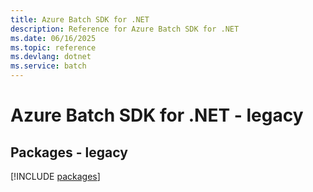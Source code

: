 ```yaml
---
title: Azure Batch SDK for .NET
description: Reference for Azure Batch SDK for .NET
ms.date: 06/16/2025
ms.topic: reference
ms.devlang: dotnet
ms.service: batch
---
```

# Azure Batch SDK for .NET - legacy
## Packages - legacy
[!INCLUDE [packages](batch-index.md)]